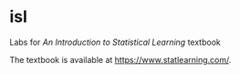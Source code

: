 # isl
Labs for *An Introduction to Statistical Learning* textbook

The textbook is available at https://www.statlearning.com/.
